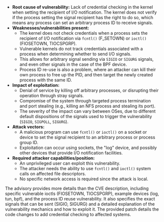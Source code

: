 - **Root cause of vulnerability:** Lack of credential checking in the kernel when setting the recipient of I/O notification. The kernel does not verify if the process setting the signal recipient has the right to do so, which means any process can set an arbitrary process ID to receive signals.
- **Weaknesses/vulnerabilities present:**
    - The kernel does not check credentials when a process sets the recipient of I/O notification via `fcntl()` (F_SETOWN) or `ioctl()` (FIOSETOWN, TIOCSPGRP).
    - Vulnerable kernels do not track credentials associated with a process when determining whether to send I/O signals.
    - This allows for arbitrary signal sending via `SIGIO` or `SIGURG` signals, and even other signals in the case of the BPF device.
    - Process ID re-use is also a problem, where an attacker can kill their own process to free up the PID, and then target the newly created process with the same ID.
- **Impact of exploitation:**
    - Denial of service by killing off arbitrary processes, or disrupting their operation through stray signals.
    - Compromise of the system through targeted process termination and port stealing (e.g., killing an NFS process and stealing its port).
    - The severity of the impact can vary between OSes, due to different default dispositions of the signals used to trigger the vulnerability (`SIGIO`, `SIGPOLL`, `SIGURG`).
- **Attack vectors:**
    - A malicious program can use `fcntl()` or `ioctl()` on a socket or device to set the signal recipient to an arbitrary process or process group ID.
    - Exploitation can occur using sockets, the "log" device, and possibly other devices that provide I/O notification facilities.
- **Required attacker capabilities/position:**
    - An unprivileged user can exploit this vulnerability.
    - The attacker needs the ability to use `fcntl()` and `ioctl()` system calls on affected file descriptors.
    - No specific network access is required since the attack is local.

The advisory provides more details than the CVE description, including specific vulnerable ioctls (FIOSETOWN, TIOCSPGRP), example devices (log, tun, bpf), and the process ID reuse vulnerability. It also specifies the exact signals that can be sent (SIGIO, SIGURG) and a detailed explanation of the vulnerability mechanics and how to exploit it. The provided patch details the code changes to add credential checking to affected systems.